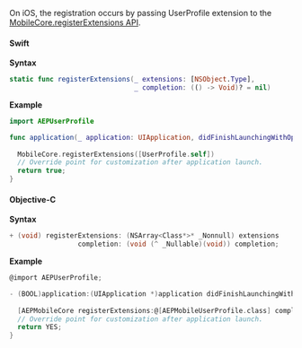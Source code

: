 On iOS, the registration occurs by passing UserProfile extension to the [MobileCore.registerExtensions API](../mobile-core/api-reference.md#registerextension-s).

#### Swift

**Syntax**

```swift
static func registerExtensions(_ extensions: [NSObject.Type], 
                               _ completion: (() -> Void)? = nil)
```

**Example**

```swift
import AEPUserProfile

func application(_ application: UIApplication, didFinishLaunchingWithOptions launchOptions: [UIApplication.LaunchOptionsKey: Any]?) -> Bool {
  
  MobileCore.registerExtensions([UserProfile.self])
  // Override point for customization after application launch.
  return true;
}

```

#### Objective-C

**Syntax**

```objectivec
+ (void) registerExtensions: (NSArray<Class*>* _Nonnull) extensions 
                 completion: (void (^ _Nullable)(void)) completion;
```
**Example**

```objectivec
@import AEPUserProfile;

- (BOOL)application:(UIApplication *)application didFinishLaunchingWithOptions:(NSDictionary *)launchOptions {
  
  [AEPMobileCore registerExtensions:@[AEPMobileUserProfile.class] completion:nil];
  // Override point for customization after application launch.
  return YES;
}

```